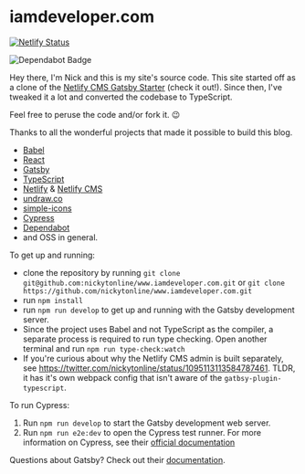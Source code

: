 # iamdeveloper.com

[![Netlify Status](https://api.netlify.com/api/v1/badges/95eaa9e0-a1c1-41d5-8818-a2edbd12e70d/deploy-status)](https://app.netlify.com/sites/romantic-saha-acc18d/deploys)

<img src="https://flat.badgen.net/dependabot/nickytonline/www.iamdeveloper.com?icon=dependabot" alt="Dependabot Badge" />

Hey there, I'm Nick and this is my site's source code. This site started off as a clone of the [Netlify CMS Gatsby Starter](https://github.com/netlify-templates/gatsby-starter-netlify-cms 'Netlify CMS Gatsby Starter') (check it out!). Since then, I've tweaked it a lot and converted the codebase to TypeScript.

Feel free to peruse the code and/or fork it. 😉

Thanks to all the wonderful projects that made it possible to build this blog.

- [Babel](https://babeljs.io 'Babel website')
- [React](https://reactjs.org 'React website')
- [Gatsby](https://gatsbyjs.org 'Gatsby JS website')
- [TypeScript](https://www.typescriptlang.org 'TypeScript website')
- [Netlify](https://www.netlify.com 'Netlify Website') & [Netlify CMS](https://www.netlifycms.org 'Netlify CMS Website')
- [undraw.co](https://undraw.co 'undraw.co website')
- [simple-icons](https://github.com/simple-icons/simple-icons 'simple-icons repository website')
- [Cypress](https://cypress.io 'Cypress website')
- [Dependabot](https://dependabot.com 'Dependabot website')
- and OSS in general.

To get up and running:

- clone the repository by running `git clone git@github.com:nickytonline/www.iamdeveloper.com.git` or `git clone https://github.com/nickytonline/www.iamdeveloper.com.git`
- run `npm install`
- run `npm run develop` to get up and running with the Gatsby development server.
- Since the project uses Babel and not TypeScript as the compiler, a separate process is required to run type checking. Open another terminal and run `npm run type-check:watch`
- If you're curious about why the Netlify CMS admin is built separately, see https://twitter.com/nickytonline/status/1095113113584787461. TLDR, it has it's own webpack config that isn't aware of the `gatbsy-plugin-typescript`.


To run Cypress:

1. Run `npm run develop` to start the Gatsby development web server.
2. Run `npm run e2e:dev` to open the Cypress test runner. For more information on Cypress, see their [official documentation](https://docs.cypress.io)

Questions about Gatsby? Check out their [documentation](https://www.gatsbyjs.org/docs).
